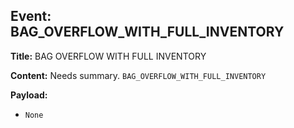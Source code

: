 ## Event: BAG_OVERFLOW_WITH_FULL_INVENTORY

**Title:** BAG OVERFLOW WITH FULL INVENTORY

**Content:**
Needs summary.
`BAG_OVERFLOW_WITH_FULL_INVENTORY`

**Payload:**
- `None`